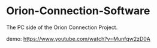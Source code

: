 # Orion-Connection-Software

The PC side of the Orion Connection Project. 

demo: https://www.youtube.com/watch?v=Munfqw2zD0A
